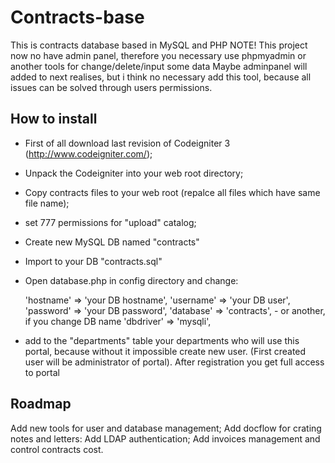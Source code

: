 # Contracts-base

  This is contracts database based in MySQL and PHP
  NOTE! This project now no have admin panel, therefore you necessary use phpmyadmin or another tools for change/delete/input some data
  Maybe adminpanel will added to next realises, but i think no necessary add this tool, because all issues can be solved through users permissions.

## How to install

 - First of all download last revision of Codeigniter 3 (http://www.codeigniter.com/);
 - Unpack the Codeigniter into your web root directory;
 - Copy contracts files to your web root (repalce all files which have same file name);
 - set 777 permissions for "upload" catalog;
 - Create new  MySQL  DB named "contracts"
 - Import to your DB "contracts.sql"
 - Open database.php in config directory and change:

    'hostname' => 'your DB hostname',
    'username' => 'your DB user',
    'password' => 'your DB password',
    'database' => 'contracts', - or another, if you change DB name
    'dbdriver' => 'mysqli',

 - add to the "departments" table your departments who will use this portal, because without it impossible create new user. (First created user will be administrator of portal).
After registration you get full access to portal

## Roadmap

 Add new tools for user and database management;
 Add docflow for crating notes and letters:
 Add LDAP authentication;
 Add invoices management and control contracts cost.
